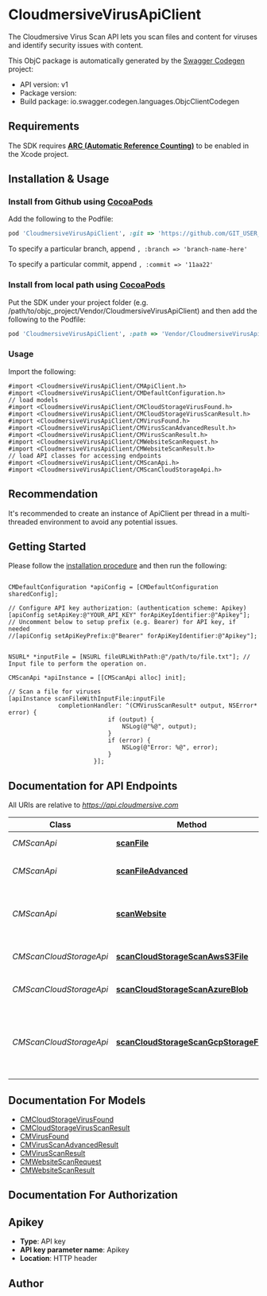 # CloudmersiveVirusApiClient

The Cloudmersive Virus Scan API lets you scan files and content for viruses and identify security issues with content.

This ObjC package is automatically generated by the [Swagger Codegen](https://github.com/swagger-api/swagger-codegen) project:

- API version: v1
- Package version: 
- Build package: io.swagger.codegen.languages.ObjcClientCodegen

## Requirements

The SDK requires [**ARC (Automatic Reference Counting)**](http://stackoverflow.com/questions/7778356/how-to-enable-disable-automatic-reference-counting) to be enabled in the Xcode project.

## Installation & Usage
### Install from Github using [CocoaPods](https://cocoapods.org/)

Add the following to the Podfile:

```ruby
pod 'CloudmersiveVirusApiClient', :git => 'https://github.com/GIT_USER_ID/GIT_REPO_ID.git'
```

To specify a particular branch, append `, :branch => 'branch-name-here'`

To specify a particular commit, append `, :commit => '11aa22'`

### Install from local path using [CocoaPods](https://cocoapods.org/)

Put the SDK under your project folder (e.g. /path/to/objc_project/Vendor/CloudmersiveVirusApiClient) and then add the following to the Podfile:

```ruby
pod 'CloudmersiveVirusApiClient', :path => 'Vendor/CloudmersiveVirusApiClient'
```

### Usage

Import the following:

```objc
#import <CloudmersiveVirusApiClient/CMApiClient.h>
#import <CloudmersiveVirusApiClient/CMDefaultConfiguration.h>
// load models
#import <CloudmersiveVirusApiClient/CMCloudStorageVirusFound.h>
#import <CloudmersiveVirusApiClient/CMCloudStorageVirusScanResult.h>
#import <CloudmersiveVirusApiClient/CMVirusFound.h>
#import <CloudmersiveVirusApiClient/CMVirusScanAdvancedResult.h>
#import <CloudmersiveVirusApiClient/CMVirusScanResult.h>
#import <CloudmersiveVirusApiClient/CMWebsiteScanRequest.h>
#import <CloudmersiveVirusApiClient/CMWebsiteScanResult.h>
// load API classes for accessing endpoints
#import <CloudmersiveVirusApiClient/CMScanApi.h>
#import <CloudmersiveVirusApiClient/CMScanCloudStorageApi.h>

```

## Recommendation

It's recommended to create an instance of ApiClient per thread in a multi-threaded environment to avoid any potential issues.

## Getting Started

Please follow the [installation procedure](#installation--usage) and then run the following:

```objc

CMDefaultConfiguration *apiConfig = [CMDefaultConfiguration sharedConfig];

// Configure API key authorization: (authentication scheme: Apikey)
[apiConfig setApiKey:@"YOUR_API_KEY" forApiKeyIdentifier:@"Apikey"];
// Uncomment below to setup prefix (e.g. Bearer) for API key, if needed
//[apiConfig setApiKeyPrefix:@"Bearer" forApiKeyIdentifier:@"Apikey"];


NSURL* *inputFile = [NSURL fileURLWithPath:@"/path/to/file.txt"]; // Input file to perform the operation on.

CMScanApi *apiInstance = [[CMScanApi alloc] init];

// Scan a file for viruses
[apiInstance scanFileWithInputFile:inputFile
              completionHandler: ^(CMVirusScanResult* output, NSError* error) {
                            if (output) {
                                NSLog(@"%@", output);
                            }
                            if (error) {
                                NSLog(@"Error: %@", error);
                            }
                        }];

```

## Documentation for API Endpoints

All URIs are relative to *https://api.cloudmersive.com*

Class | Method | HTTP request | Description
------------ | ------------- | ------------- | -------------
*CMScanApi* | [**scanFile**](docs/CMScanApi.md#scanfile) | **POST** /virus/scan/file | Scan a file for viruses
*CMScanApi* | [**scanFileAdvanced**](docs/CMScanApi.md#scanfileadvanced) | **POST** /virus/scan/file/advanced | Advanced Scan a file for viruses
*CMScanApi* | [**scanWebsite**](docs/CMScanApi.md#scanwebsite) | **POST** /virus/scan/website | Scan a website for malicious content and threats
*CMScanCloudStorageApi* | [**scanCloudStorageScanAwsS3File**](docs/CMScanCloudStorageApi.md#scancloudstoragescanawss3file) | **POST** /virus/scan/cloud-storage/aws-s3/single | Scan an AWS S3 file for viruses
*CMScanCloudStorageApi* | [**scanCloudStorageScanAzureBlob**](docs/CMScanCloudStorageApi.md#scancloudstoragescanazureblob) | **POST** /virus/scan/cloud-storage/azure-blob/single | Scan an Azure Blob for viruses
*CMScanCloudStorageApi* | [**scanCloudStorageScanGcpStorageFile**](docs/CMScanCloudStorageApi.md#scancloudstoragescangcpstoragefile) | **POST** /virus/scan/cloud-storage/gcp-storage/single | Scan an Google Cloud Platform (GCP) Storage file for viruses


## Documentation For Models

 - [CMCloudStorageVirusFound](docs/CMCloudStorageVirusFound.md)
 - [CMCloudStorageVirusScanResult](docs/CMCloudStorageVirusScanResult.md)
 - [CMVirusFound](docs/CMVirusFound.md)
 - [CMVirusScanAdvancedResult](docs/CMVirusScanAdvancedResult.md)
 - [CMVirusScanResult](docs/CMVirusScanResult.md)
 - [CMWebsiteScanRequest](docs/CMWebsiteScanRequest.md)
 - [CMWebsiteScanResult](docs/CMWebsiteScanResult.md)


## Documentation For Authorization


## Apikey

- **Type**: API key
- **API key parameter name**: Apikey
- **Location**: HTTP header


## Author




